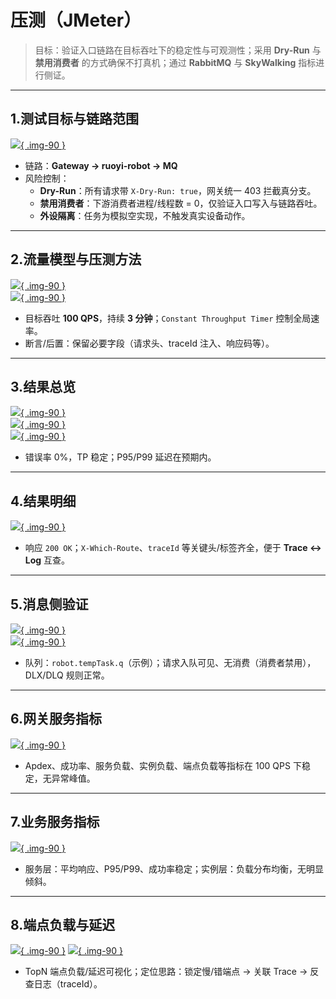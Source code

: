 # 压测（JMeter）

> 目标：验证入口链路在目标吞吐下的稳定性与可观测性；采用 **Dry-Run** 与 **禁用消费者** 的方式确保不打真机；通过 **RabbitMQ** 与 **SkyWalking** 指标进行侧证。

---

## 1.测试目标与链路范围

[![](assets/loadtest/p01-scope-topology.png){ .img-90 }](assets/loadtest/p01-scope-topology.png)

- 链路：**Gateway → ruoyi-robot → MQ**
- 风险控制：  
  - **Dry-Run**：所有请求带 `X-Dry-Run: true`，网关统一 403 拦截真分支。  
  - **禁用消费者**：下游消费者进程/线程数 = 0，仅验证入口写入与链路吞吐。  
  - **外设隔离**：任务为模拟空实现，不触发真实设备动作。

---

## 2.流量模型与压测方法

[![](assets/loadtest/p02-plan-thread-group.png){ .img-90 }](assets/loadtest/p02-plan-thread-group.png)  
[![](assets/loadtest/p02-plan-ct.png){ .img-90 }](assets/loadtest/p02-plan-ct.png)

- 目标吞吐 **100 QPS**，持续 **3 分钟**；`Constant Throughput Timer` 控制全局速率。  
- 断言/后置：保留必要字段（请求头、traceId 注入、响应码等）。

---

## 3.结果总览

[![](assets/loadtest/p03-agg-1.png){ .img-90 }](assets/loadtest/p03-agg-1.png)  
[![](assets/loadtest/p03-agg-2.png){ .img-90 }](assets/loadtest/p03-agg-2.png)  
[![](assets/loadtest/p03-agg-3.png){ .img-90 }](assets/loadtest/p03-agg-3.png)

- 错误率 0%，TP 稳定；P95/P99 延迟在预期内。

---

## 4.结果明细

[![](assets/loadtest/p04-view-results.png){ .img-90 }](assets/loadtest/p04-view-results.png)

- 响应 `200 OK`；`X-Which-Route`、`traceId` 等关键头/标签齐全，便于 **Trace ↔ Log** 互查。

---

## 5.消息侧验证

[![](assets/loadtest/p05-mq-verify-a.png){ .img-90 }](assets/loadtest/p05-mq-verify-a.png)  
[![](assets/loadtest/p05-mq-verify-b.png){ .img-90 }](assets/loadtest/p05-mq-verify-b.png)

- 队列：`robot.tempTask.q`（示例）；请求入队可见、无消费（消费者禁用），DLX/DLQ 规则正常。

---

## 6.网关服务指标

[![](assets/loadtest/p06-gateway-metrics.png){ .img-90 }](assets/loadtest/p06-gateway-metrics.png)

- Apdex、成功率、服务负载、实例负载、端点负载等指标在 100 QPS 下稳定，无异常峰值。

---

## 7.业务服务指标

[![](assets/loadtest/p07-robot-metrics.png){ .img-90 }](assets/loadtest/p07-robot-metrics.png)

- 服务层：平均响应、P95/P99、成功率稳定；实例层：负载分布均衡，无明显倾斜。

---

## 8.端点负载与延迟 
[![](assets/loadtest/p08-endpoints.png){ .img-90 }](assets/loadtest/p08-overview.png)
[![](assets/loadtest/p08-endpoints.png){ .img-90 }](assets/loadtest/p08-endpoints.png)

- TopN 端点负载/延迟可视化；定位思路：锁定慢/错端点 → 关联 Trace → 反查日志（traceId）。
